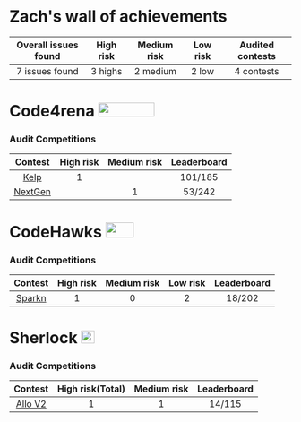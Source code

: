 # Zach's wall of achievements

| Overall issues found | High risk | Medium risk | Low risk | Audited contests |
|:--:|:--:|:--:|:--:| :--:|
| 7 issues found | 3 highs | 2 medium | 2 low | 4 contests |


# Code4rena <img src="https://code4rena.com/logos/c4-logo.svg" width=100 height=25>

### Audit Competitions
| Contest | High risk | Medium risk | Leaderboard |
|:--:|:--:|:--:|:--:|
| [Kelp](https://code4rena.com/audits/2023-11-kelp-dao-rseth#top)|  1 |  |  101/185 |
| [NextGen](https://code4rena.com/audits/2023-10-nextgen#top)|   | 1 |  53/242 |

# CodeHawks <img src="https://res.cloudinary.com/droqoz7lg/image/upload/v1689080263/snhkgvtsidryjdtx0pce.png" width=50 height=27>

### Audit Competitions
| Contest | High risk | Medium risk | Low risk | Leaderboard |
|:--:|:--:|:--:|:--:|:--:|
| [Sparkn](https://www.codehawks.com/contests/cllcnja1h0001lc08z7w0orxx) | 1| 0 | 2| 18/202	 |



# Sherlock <img src="https://pic.imgdb.cn/item/654e6d2fc458853aef884667.jpg" width=24 height=23.5>

### Audit Competitions
| Contest | High risk(Total) | Medium risk | Leaderboard |
|:--:|:--:|:--:|:--:|
| [Allo V2](https://audits.sherlock.xyz/contests/109)|  1 | 1 | 14/115  |
